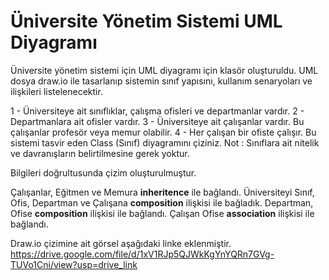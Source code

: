 # Üniversite Yönetim Sistemi UML Diyagramı

Üniversite yönetim sistemi için UML diyagramı için klasör oluşturuldu. UML dosya draw.io ile tasarlanıp sistemin sınıf yapısını, kullanım senaryoları ve ilişkileri listelenecektir.

1 - Üniversiteye ait sınıflıklar, çalışma ofisleri ve departmanlar vardır.
2 - Departmanlara ait ofisler vardır.
3 - Üniversiteye ait çalışanlar vardır. Bu çalışanlar profesör veya memur olabilir.
4 - Her çalışan bir ofiste çalışır.
Bu sistemi tasvir eden Class (Sınıf) diyagramını çiziniz.
Not : Sınıflara ait nitelik ve davranışların belirtilmesine gerek yoktur.

Bilgileri doğrultusunda çizim oluşturulmuştur.

Çalışanlar, Eğitmen ve Memura **inheritence** ile bağlandı.
Üniversiteyi Sınıf, Ofis, Departman ve Çalışana **composition** ilişkisi ile bağladık.
Departman, Ofise **composition** ilişkisi ile bağlandı.
Çalışan Ofise **association** ilişkisi ile bağlandı.


Draw.io çizimine ait görsel aşağıdaki linke eklenmiştir.
https://drive.google.com/file/d/1xV1RJp5QJWkKgYnYQRn7GVg-TUVo1Cni/view?usp=drive_link
